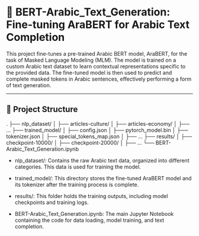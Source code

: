 # 📝 BERT-Arabic_Text_Generation: Fine-tuning AraBERT for Arabic Text Completion

This project fine-tunes a pre-trained Arabic BERT model, AraBERT, for the task of Masked Language Modeling (MLM). The model is trained on a custom Arabic text dataset to learn contextual representations specific to the provided data. The fine-tuned model is then used to predict and complete masked tokens in Arabic sentences, effectively performing a form of text generation.

---

## 📂 Project Structure

.
├── nlp_dataset/
│   ├── articles-culture/
│   ├── articles-economy/
│   ├── ...
├── trained_model/
│   ├── config.json
│   ├── pytorch_model.bin
│   ├── tokenizer.json
│   ├── special_tokens_map.json
│   ├── ...
├── results/
│   ├── checkpoint-10000/
│   ├── checkpoint-20000/
│   ├── ...
└── BERT-Arabic_Text_Generation.ipynb

- nlp_dataset/: Contains the raw Arabic text data, organized into different categories. This data is used for training the model.

- trained_model/: This directory stores the fine-tuned AraBERT model and its tokenizer after the training process is complete.

- results/: This folder holds the training outputs, including model checkpoints and training logs.

- BERT-Arabic_Text_Generation.ipynb: The main Jupyter Notebook containing the code for data loading, model training, and text completion.
